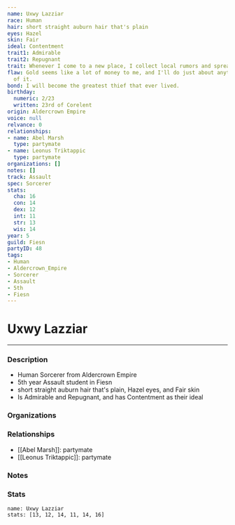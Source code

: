 ```yaml
---
name: Uxwy Lazziar
race: Human
hair: short straight auburn hair that's plain
eyes: Hazel
skin: Fair
ideal: Contentment
trait1: Admirable
trait2: Repugnant
trait: Whenever I come to a new place, I collect local rumors and spread gossip.
flaw: Gold seems like a lot of money to me, and I'll do just about anything for more
  of it.
bond: I will become the greatest thief that ever lived.
birthday:
  numeric: 2/23
  written: 23rd of Corelent
origin: Aldercrown Empire
voice: null
relvance: 0
relationships:
- name: Abel Marsh
  type: partymate
- name: Leonus Triktappic
  type: partymate
organizations: []
notes: []
track: Assault
spec: Sorcerer
stats:
  cha: 16
  con: 14
  dex: 12
  int: 11
  str: 13
  wis: 14
year: 5
guild: Fiesn
partyID: 48
tags:
- Human
- Aldercrown_Empire
- Sorcerer
- Assault
- 5th
- Fiesn
---
```

# Uxwy Lazziar
---
### Description
- Human Sorcerer from Aldercrown Empire
- 5th year Assault student in Fiesn
- short straight auburn hair that's plain, Hazel eyes, and Fair skin
- Is Admirable and Repugnant, and has Contentment as their ideal

### Organizations

### Relationships
- [[Abel Marsh]]: partymate
- [[Leonus Triktappic]]: partymate

### Notes

### Stats
```statblock
name: Uxwy Lazziar
stats: [13, 12, 14, 11, 14, 16]
```